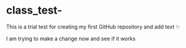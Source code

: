 # class_test-
This is a trial test for creating my first GitHub repository and add text 
:sparkles:

I am trying to make a change now and see if it works 